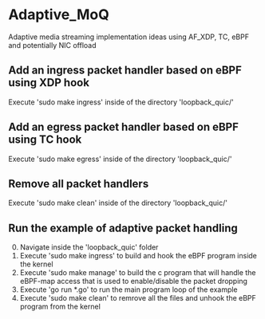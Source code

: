 # Adaptive_MoQ
Adaptive media streaming implementation ideas using AF_XDP, TC, eBPF and potentially NIC offload

## Add an ingress packet handler based on eBPF using XDP hook ##
Execute 'sudo make ingress' inside of the directory 'loopback_quic/'

## Add an egress packet handler based on eBPF using TC hook ##
Execute 'sudo make egress' inside of the directory 'loopback_quic/'

## Remove all packet handlers ##
Execute 'sudo make clean' inside of the directory 'loopback_quic/'

## Run the example of adaptive packet handling ##
0)  Navigate inside the 'loopback_quic' folder
1)  Execute 'sudo make ingress' to build and hook the eBPF program inside the kernel
2)  Execute 'sudo make manage' to build the c program that will handle the eBPF-map access that is used to enable/disable the packet dropping
3)  Execute 'go run *.go' to run the main program loop of the example
4)  Execute 'sudo make clean' to remrove all the files and unhook the eBPF program from the kernel
